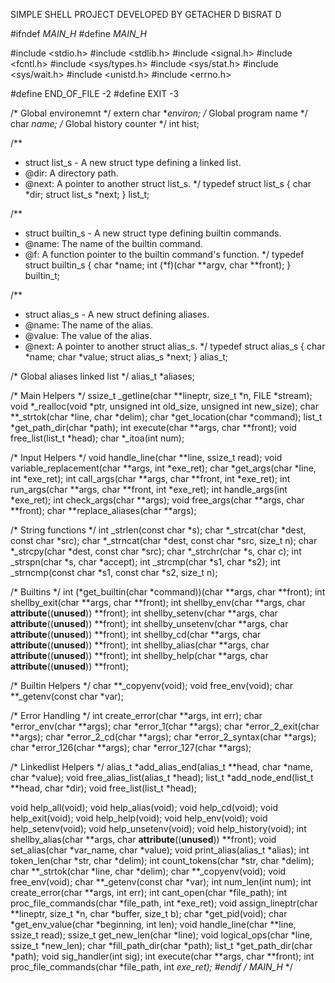 SIMPLE SHELL PROJECT
  DEVELOPED BY 
  		GETACHER D
  		BISRAT D

#ifndef _MAIN_H_
#define _MAIN_H_

#include <stdio.h>
#include <stdlib.h>
#include <signal.h>
#include <fcntl.h>
#include <sys/types.h>
#include <sys/stat.h>
#include <sys/wait.h>
#include <unistd.h>
#include <errno.h>

#define END_OF_FILE -2
#define EXIT -3

/* Global environemnt */
extern char **environ;
/* Global program name */
char *name;
/* Global history counter */
int hist;

/**
 * struct list_s - A new struct type defining a linked list.
 * @dir: A directory path.
 * @next: A pointer to another struct list_s.
 */
typedef struct list_s
{
	char *dir;
	struct list_s *next;
} list_t;

/**
 * struct builtin_s - A new struct type defining builtin commands.
 * @name: The name of the builtin command.
 * @f: A function pointer to the builtin command's function.
 */
typedef struct builtin_s
{
	char *name;
	int (*f)(char **argv, char **front);
} builtin_t;

/**
 * struct alias_s - A new struct defining aliases.
 * @name: The name of the alias.
 * @value: The value of the alias.
 * @next: A pointer to another struct alias_s.
 */
typedef struct alias_s
{
	char *name;
	char *value;
	struct alias_s *next;
} alias_t;

/* Global aliases linked list */
alias_t *aliases;

/* Main Helpers */
ssize_t _getline(char **lineptr, size_t *n, FILE *stream);
void *_realloc(void *ptr, unsigned int old_size, unsigned int new_size);
char **_strtok(char *line, char *delim);
char *get_location(char *command);
list_t *get_path_dir(char *path);
int execute(char **args, char **front);
void free_list(list_t *head);
char *_itoa(int num);

/* Input Helpers */
void handle_line(char **line, ssize_t read);
void variable_replacement(char **args, int *exe_ret);
char *get_args(char *line, int *exe_ret);
int call_args(char **args, char **front, int *exe_ret);
int run_args(char **args, char **front, int *exe_ret);
int handle_args(int *exe_ret);
int check_args(char **args);
void free_args(char **args, char **front);
char **replace_aliases(char **args);

/* String functions */
int _strlen(const char *s);
char *_strcat(char *dest, const char *src);
char *_strncat(char *dest, const char *src, size_t n);
char *_strcpy(char *dest, const char *src);
char *_strchr(char *s, char c);
int _strspn(char *s, char *accept);
int _strcmp(char *s1, char *s2);
int _strncmp(const char *s1, const char *s2, size_t n);

/* Builtins */
int (*get_builtin(char *command))(char **args, char **front);
int shellby_exit(char **args, char **front);
int shellby_env(char **args, char __attribute__((__unused__)) **front);
int shellby_setenv(char **args, char __attribute__((__unused__)) **front);
int shellby_unsetenv(char **args, char __attribute__((__unused__)) **front);
int shellby_cd(char **args, char __attribute__((__unused__)) **front);
int shellby_alias(char **args, char __attribute__((__unused__)) **front);
int shellby_help(char **args, char __attribute__((__unused__)) **front);

/* Builtin Helpers */
char **_copyenv(void);
void free_env(void);
char **_getenv(const char *var);

/* Error Handling */
int create_error(char **args, int err);
char *error_env(char **args);
char *error_1(char **args);
char *error_2_exit(char **args);
char *error_2_cd(char **args);
char *error_2_syntax(char **args);
char *error_126(char **args);
char *error_127(char **args);

/* Linkedlist Helpers */
alias_t *add_alias_end(alias_t **head, char *name, char *value);
void free_alias_list(alias_t *head);
list_t *add_node_end(list_t **head, char *dir);
void free_list(list_t *head);

void help_all(void);
void help_alias(void);
void help_cd(void);
void help_exit(void);
void help_help(void);
void help_env(void);
void help_setenv(void);
void help_unsetenv(void);
void help_history(void);
int shellby_alias(char **args, char __attribute__((__unused__)) **front);
void set_alias(char *var_name, char *value);
void print_alias(alias_t *alias);
int token_len(char *str, char *delim);
int count_tokens(char *str, char *delim);
char **_strtok(char *line, char *delim);
char **_copyenv(void);
void free_env(void);
char **_getenv(const char *var);
int num_len(int num);
int create_error(char **args, int err);
int cant_open(char *file_path);
int proc_file_commands(char *file_path, int *exe_ret);
void assign_lineptr(char **lineptr, size_t *n, char *buffer, size_t b);
char *get_pid(void);
char *get_env_value(char *beginning, int len);
void handle_line(char **line, ssize_t read);
ssize_t get_new_len(char *line);
void logical_ops(char *line, ssize_t *new_len);
char *fill_path_dir(char *path);
list_t *get_path_dir(char *path);
void sig_handler(int sig);
int execute(char **args, char **front);
int proc_file_commands(char *file_path, int *exe_ret);
#endif /* _MAIN_H_ */
